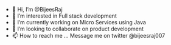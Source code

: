- 👋 Hi, I’m @BijeesRaj
- 👀 I’m interested in Full stack development
- 🌱 I’m currently working on Micro Services using Java
- 💞️ I’m looking to collaborate on product development
- 📫 How to reach me ... Message me on twitter @bijeesraj007

<!---
bijeesraj007/bijeesraj007 is a ✨ special ✨ repository because its `README.md` (this file) appears on your GitHub profile.
You can click the Preview link to take a look at your changes.
--->
